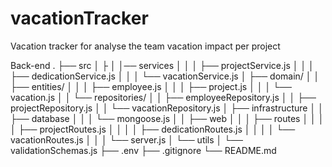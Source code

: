# vacationTracker
Vacation tracker for analyse the team vacation impact per project


Back-end
.
├── src
│   ├ 
│   │── services
│   │   │   ├── projectService.js
│   │   │   ├── dedicationService.js
│   │   │   └── vacationService.js
│   ├── domain/
│   │   ├── entities/
│   │   │   ├── employee.js
│   │   │   ├── project.js
│   │   │   └── vacation.js
│   │   └── repositories/
│   │       ├── employeeRepository.js
│   │       ├── projectRepository.js
│   │       └── vacationRepository.js
│   ├── infrastructure
│   │   ├── database
│   │   │   └── mongoose.js
│   │   ├── web
│   │   │   ├── routes
│   │   │   │   ├── projectRoutes.js
│   │   │   │   ├── dedicationRoutes.js
│   │   │   │   └── vacationRoutes.js
│   │   │   └── server.js
│   └── utils
│       └── validationSchemas.js
├── .env
├── .gitignore
└── README.md